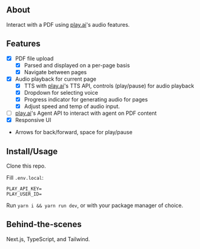 ## About

Interact with a PDF using [play.ai](https://play.ai/)'s audio features.

## Features

- [x] PDF file upload
    - [x] Parsed and displayed on a per-page basis
    - [x] Navigate between pages
- [X] Audio playback for current page
    - [x] TTS with [play.ai](https://play.ai/)'s TTS API, controls (play/pause) for audio playback
    - [x] Dropdown for selecting voice
    - [x] Progress indicator for generating audio for pages
    - [x] Adjust speed and temp of audio input.
- [ ] [play.ai]()'s Agent API to interact with agent on PDF content
- [X] Responsive UI

* Arrows for back/forward, space for play/pause

## Install/Usage

Clone this repo.

Fill `.env.local`:

```
PLAY_API_KEY=
PLAY_USER_ID=
```

Run `yarn i && yarn run dev`, or with your package manager of choice.

## Behind-the-scenes

Next.js, TypeScript, and Tailwind.